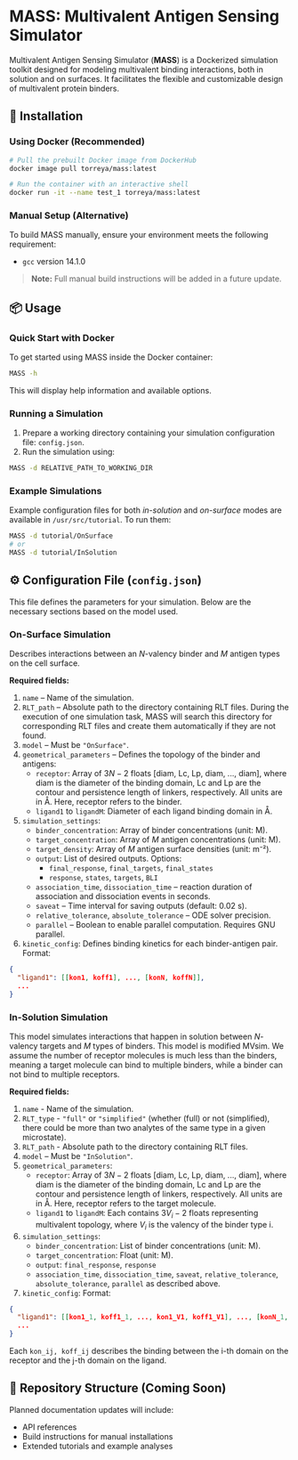 
# MASS: Multivalent Antigen Sensing Simulator

Multivalent Antigen Sensing Simulator (**MASS**) is a Dockerized simulation toolkit designed for modeling multivalent binding interactions, both in solution and on surfaces. It facilitates the flexible and customizable design of multivalent protein binders.

## 🚀 Installation

### Using Docker (Recommended)

```sh
# Pull the prebuilt Docker image from DockerHub
docker image pull torreya/mass:latest

# Run the container with an interactive shell
docker run -it --name test_1 torreya/mass:latest
```

### Manual Setup (Alternative)

To build MASS manually, ensure your environment meets the following requirement:

- `gcc` version 14.1.0

> **Note:** Full manual build instructions will be added in a future update.

## 📦 Usage

### Quick Start with Docker

To get started using MASS inside the Docker container:

```sh
MASS -h
```

This will display help information and available options.

### Running a Simulation

1. Prepare a working directory containing your simulation configuration file: `config.json`.
2. Run the simulation using:

```sh
MASS -d RELATIVE_PATH_TO_WORKING_DIR
```

### Example Simulations

Example configuration files for both *in-solution* and *on-surface* modes are available in `/usr/src/tutorial`. To run them:

```sh
MASS -d tutorial/OnSurface
# or
MASS -d tutorial/InSolution
```

## ⚙️ Configuration File (`config.json`)

This file defines the parameters for your simulation. Below are the necessary sections based on the model used.

### On-Surface Simulation

Describes interactions between an $N$-valency binder and $M$ antigen types on the cell surface.

**Required fields:**

1. `name` – Name of the simulation.
2. `RLT_path` – Absolute path to the directory containing RLT files. During the execution of one simulation task, MASS will search this directory for corresponding RLT files and create them automatically if they are not found.
3. `model` – Must be `"OnSurface"`.
4. `geometrical_parameters` – Defines the topology of the binder and antigens:
   - `receptor`: Array of $3N-2$ floats \[diam, Lc, Lp, diam, ..., diam\], where diam is the diameter of the binding domain, Lc and Lp are the contour and persistence length of linkers, respectively. All units are in Å. Here, receptor refers to the binder.
   - `ligand1` to `ligandM`: Diameter of each ligand binding domain in Å.
1. `simulation_settings`:
   - `binder_concentration`: Array of binder concentrations (unit: M).
   - `target_concentration`: Array of $M$ antigen concentrations (unit: M).
   - `target_density`: Array of $M$ antigen surface densities (unit: m⁻²).
   - `output`: List of desired outputs. Options:
     - `final_response`, `final_targets`, `final_states`
     - `response`, `states`, `targets`, `BLI`
   - `association_time`, `dissociation_time` – reaction duration of association and dissociation events in seconds.
   - `saveat` – Time interval for saving outputs (default: 0.02 s).
   - `relative_tolerance`, `absolute_tolerance` – ODE solver precision.
   - `parallel` – Boolean to enable parallel computation. Requires GNU parallel. 
7. `kinetic_config`: Defines binding kinetics for each binder-antigen pair. Format:

```json
{
  "ligand1": [[kon1, koff1], ..., [konN, koffN]],
  ...
}
```

### In-Solution Simulation

This model simulates interactions that happen in solution between $N$-valency targets and $M$ types of binders. This model is modified MVsim. We assume the number of receptor molecules is much less than the binders, meaning a target molecule can bind to multiple binders, while a binder can not bind to multiple receptors.

**Required fields:**

1. `name` - Name of the simulation.
2. `RLT_type` - `"full"` or `"simplified"` (whether (full) or not (simplified), there could be more than two analytes of the same type in a given microstate).
3. `RLT_path` - Absolute path to the directory containing RLT files.
4. `model` – Must be `"InSolution"`.
5. `geometrical_parameters`:
   - `receptor`: Array of $3N-2$ floats \[diam, Lc, Lp, diam, ..., diam\], where diam is the diameter of the binding domain, Lc and Lp are the contour and persistence length of linkers, respectively. All units are in Å. Here, receptor refers to the target molecule.
   - `ligand1` to `ligandM`: Each contains $3V_i - 2$ floats representing multivalent topology, where  $V_i$  is the valency of the binder type i.
1. `simulation_settings`:
   - `binder_concentration`: List of binder concentrations (unit: M).
   - `target_concentration`: Float (unit: M).
   - `output`: `final_response`, `response`
   - `association_time`, `dissociation_time`, `saveat`, `relative_tolerance`, `absolute_tolerance`, `parallel` as described above.
7. `kinetic_config`: Format:

```json
{
  "ligand1": [[kon1_1, koff1_1, ..., kon1_V1, koff1_V1], ..., [konN_1, koffN_1, ..., konN_VN, koffN_VN]],
  ...
}
```

Each `kon_ij, koff_ij` describes the binding between the i-th domain on the receptor and the j-th domain on the ligand.

## 📁 Repository Structure (Coming Soon)

Planned documentation updates will include:

- API references
- Build instructions for manual installations
- Extended tutorials and example analyses
